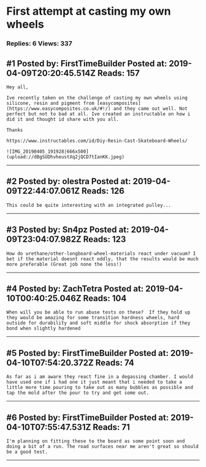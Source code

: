 # First attempt at casting my own wheels

### Replies: 6 Views: 337

## \#1 Posted by: FirstTimeBuilder Posted at: 2019-04-09T20:20:45.514Z Reads: 157

```
Hey all, 

Ive recently taken on the challenge of casting my own wheels using silicone, resin and pigment from [easycomposites](https://www.easycomposites.co.uk/#!/) and they came out well. Not perfect but not to bad at all. Ive created an instructable on how i did it and thought id share with you all. 

Thanks

https://www.instructables.com/id/Diy-Resin-Cast-Skateboard-Wheels/

![IMG_20190405_191928|666x500](upload://dBgSUDhvheustXq2jQCD7tIanKK.jpeg)
```

---
## \#2 Posted by: olestra Posted at: 2019-04-09T22:44:07.061Z Reads: 126

```
This could be quite interesting with an integrated pulley...
```

---
## \#3 Posted by: Sn4pz Posted at: 2019-04-09T23:04:07.982Z Reads: 123

```
How do urethane/other-longboard-wheel-materials react under vacuum? I bet if the material doesnt react oddly, that the results would be much more preferable (Great job none the less!)
```

---
## \#4 Posted by: ZachTetra Posted at: 2019-04-10T00:40:25.046Z Reads: 104

```
When will you be able to run abuse tests on these?  If they hold up they would be amazing for some transition hardness wheels, hard outside for durability and soft middle for shock absorption if they bond when slightly hardened
```

---
## \#5 Posted by: FirstTimeBuilder Posted at: 2019-04-10T07:54:20.372Z Reads: 74

```
As far as i am aware they react fine in a degassing chamber. I would have used one if i had one it just meant that i needed to take a little more time pouring to take out as many bubbles as possible and tap the mold after the pour to try and get some out.
```

---
## \#6 Posted by: FirstTimeBuilder Posted at: 2019-04-10T07:55:47.531Z Reads: 71

```
I'm planning on fitting these to the board as some point soon and doing a bit of a run. The road surfaces near me aren't great so should be a good test.
```

---
